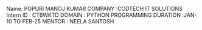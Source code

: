 Name: POPURI MANOJ KUMAR 
COMPANY :CODTECH IT SOLUTIONS 
Intern ID : CT6WKTD
DOMAIN : PYTHON PROGRAMMING 
DURATION :JAN-10 TO FEB-25 
MENTOR : NEELA SANTOSH
